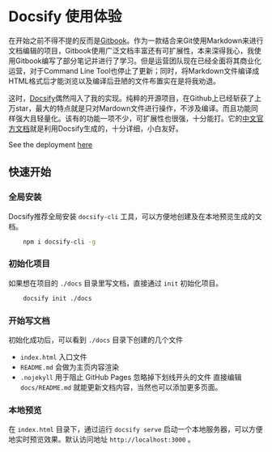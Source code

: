# Docsify 使用体验

在开始之前不得不提的反而是[Gitbook](https://www.gitbook.com/)。作为一款结合来Git使用Markdown来进行文档编辑的项目，Gitbook使用广泛文档丰富还有可扩展性，本来深得我心，我使用Gitbook编写了部分笔记并进行了学习。但是运营团队现在已经全面将其商业化运营，对于Command Line Tool也停止了更新；同时，将Markdown文件编译成HTML格式后才能浏览以及编译后丑陋的文件布置实在是将我劝退。

这时，[Docsify](https://docsify.js.org/)偶然闯入了我的实现。纯粹的开源项目，在Github上已经斩获了上万star，最大的特点就是只对Mardown文件进行操作，不涉及编译。而且功能同样强大且轻量化。该有的功能一项不少，可扩展性也很强，十分能打。它的[中文官方文档](https://docsify.js.org/#/zh-cn/)就是利用Docsify生成的，十分详细，小白友好。

See the deployment [here](https://fatsheepkiwi.github.io/docsify-learning/#/)

## 快速开始

### 全局安装

Docsify推荐全局安装 `docsify-cli` 工具，可以方便地创建及在本地预览生成的文档。

``` bash
    npm i docsify-cli -g
```

### 初始化项目

如果想在项目的 `./docs` 目录里写文档，直接通过 `init` 初始化项目。

``` bash
    docsify init ./docs
```

### 开始写文档

初始化成功后，可以看到 `./docs` 目录下创建的几个文件

- `index.html` 入口文件
- `README.md` 会做为主页内容渲染
- `.nojekyll` 用于阻止 GitHub Pages 忽略掉下划线开头的文件
直接编辑 `docs/README.md` 就能更新文档内容，当然也可以添加更多页面。

### 本地预览

在 `index.html` 目录下，通过运行 `docsify serve` 启动一个本地服务器，可以方便地实时预览效果。默认访问地址 `http://localhost:3000` 。
